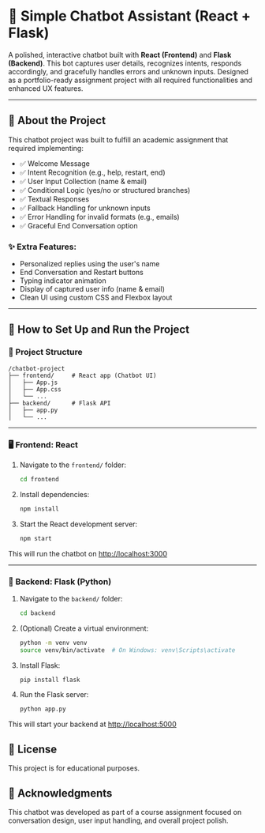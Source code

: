 # 💬 Simple Chatbot Assistant (React + Flask)

A polished, interactive chatbot built with **React (Frontend)** and **Flask (Backend)**. This bot captures user details, recognizes intents, responds accordingly, and gracefully handles errors and unknown inputs. Designed as a portfolio-ready assignment project with all required functionalities and enhanced UX features.

---

## 📌 About the Project

This chatbot project was built to fulfill an academic assignment that required implementing:

- ✅ Welcome Message
- ✅ Intent Recognition (e.g., help, restart, end)
- ✅ User Input Collection (name & email)
- ✅ Conditional Logic (yes/no or structured branches)
- ✅ Textual Responses
- ✅ Fallback Handling for unknown inputs
- ✅ Error Handling for invalid formats (e.g., emails)
- ✅ Graceful End Conversation option

### ✨ Extra Features:

- Personalized replies using the user's name
- End Conversation and Restart buttons
- Typing indicator animation
- Display of captured user info (name & email)
- Clean UI using custom CSS and Flexbox layout

---

## 🚀 How to Set Up and Run the Project

### 📁 Project Structure

```
/chatbot-project
├── frontend/     # React app (Chatbot UI)
│   ├── App.js
│   ├── App.css
│   └── ...
├── backend/      # Flask API
│   ├── app.py
│   └── ...
```

---

### 🖥️ Frontend: React

1. Navigate to the `frontend/` folder:

   ```bash
   cd frontend
   ```

2. Install dependencies:

   ```bash
   npm install
   ```

3. Start the React development server:
   ```bash
   npm start
   ```

This will run the chatbot on [http://localhost:3000](http://localhost:3000)

---

### 🧠 Backend: Flask (Python)

1. Navigate to the `backend/` folder:

   ```bash
   cd backend
   ```

2. (Optional) Create a virtual environment:

   ```bash
   python -m venv venv
   source venv/bin/activate  # On Windows: venv\Scripts\activate
   ```

3. Install Flask:

   ```bash
   pip install flask
   ```

4. Run the Flask server:
   ```bash
   python app.py
   ```

This will start your backend at [http://localhost:5000](http://localhost:5000)

## 📝 License

This project is for educational purposes.

## 🙌 Acknowledgments

This chatbot was developed as part of a course assignment focused on conversation design, user input handling, and overall project polish.
